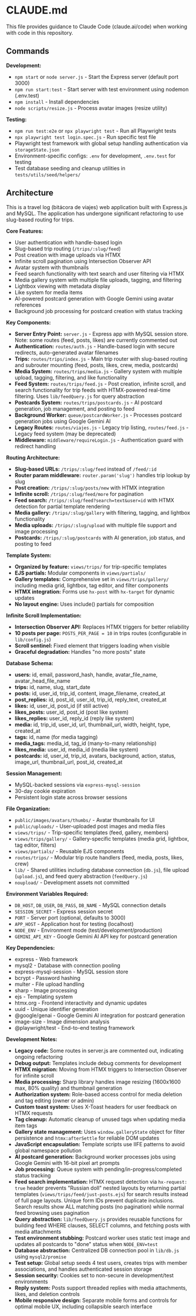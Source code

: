 # CLAUDE.md

This file provides guidance to Claude Code (claude.ai/code) when working with code in this repository.

## Commands

**Development:**
- `npm start` or `node server.js` - Start the Express server (default port 3000)
- `npm run start:test` - Start server with test environment using nodemon (.env.test)
- `npm install` - Install dependencies
- `node scripts/resize.js` - Process avatar images (resize utility)

**Testing:**
- `npm run test:e2e` or `npx playwright test` - Run all Playwright tests
- `npx playwright test login.spec.js` - Run specific test file
- Playwright test framework with global setup handling authentication via `storageState.json`
- Environment-specific configs: `.env` for development, `.env.test` for testing
- Test database seeding and cleanup utilities in `tests/utils/seed/helpers/`

## Architecture

This is a travel log (bitácora de viajes) web application built with Express.js and MySQL. The application has undergone significant refactoring to use slug-based routing for trips.

**Core Features:**
- User authentication with handle-based login
- Slug-based trip routing (`/trips/:slug/feed`)
- Post creation with image uploads via HTMX
- Infinite scroll pagination using Intersection Observer API
- Avatar system with thumbnails
- Feed search functionality with text search and user filtering via HTMX
- Media gallery system with multiple file uploads, tagging, and filtering
- Lightbox viewing with metadata display
- Like system for media items
- AI-powered postcard generation with Google Gemini using avatar references
- Background job processing for postcard creation with status tracking

**Key Components:**
- **Server Entry Point:** `server.js` - Express app with MySQL session store. Note: some routes (feed, posts, likes) are currently commented out
- **Authentication:** `routes/auth.js` - Handle-based login with secure redirects, auto-generated avatar filenames
- **Trips:** `routes/trips/index.js` - Main trip router with slug-based routing and subrouter mounting (feed, posts, likes, crew, media, postcards)
- **Media System:** `routes/trips/media.js` - Gallery system with multiple upload, tagging, filtering, and like functionality
- **Feed System:** `routes/trips/feed.js` - Post creation, infinite scroll, and search functionality for trip feeds with HTMX-powered real-time filtering. Uses `lib/feedQuery.js` for query abstraction
- **Postcards System:** `routes/trips/postcards.js` - AI postcard generation, job management, and posting to feed
- **Background Worker:** `queue/postcardWorker.js` - Processes postcard generation jobs using Google Gemini AI
- **Legacy Routes:** `routes/viajes.js` - Legacy trip listing, `routes/feed.js` - Legacy feed system (may be deprecated)
- **Middleware:** `middleware/requireLogin.js` - Authentication guard with redirect handling

**Routing Architecture:**
- **Slug-based URLs:** `/trips/:slug/feed` instead of `/feed/:id`
- **Router param middleware:** `router.param('slug')` handles trip lookup by slug
- **Post creation:** `/trips/:slug/posts/new` with HTMX integration
- **Infinite scroll:** `/trips/:slug/feed/more` for pagination  
- **Feed search:** `/trips/:slug/feed?search=text&user=id` with HTMX detection for partial template rendering
- **Media gallery:** `/trips/:slug/gallery` with filtering, tagging, and lightbox functionality
- **Media uploads:** `/trips/:slug/upload` with multiple file support and image processing
- **Postcards:** `/trips/:slug/postcards` with AI generation, job status, and posting to feed

**Template System:**
- **Organized by feature:** `views/trips/` for trip-specific templates
- **EJS partials:** Modular components in `views/partials/`
- **Gallery templates:** Comprehensive set in `views/trips/gallery/` including media grid, lightbox, tag editor, and filter components
- **HTMX integration:** Forms use `hx-post` with `hx-target` for dynamic updates
- **No layout engine:** Uses include() partials for composition

**Infinite Scroll Implementation:**
- **Intersection Observer API:** Replaces HTMX triggers for better reliability
- **10 posts per page:** `POSTS_PER_PAGE = 10` in trips routes (configurable in `lib/config.js`)
- **Scroll sentinel:** Fixed element that triggers loading when visible
- **Graceful degradation:** Handles "no more posts" state

**Database Schema:**
- **users:** id, email, password_hash, handle, avatar_file_name, avatar_head_file_name
- **trips:** id, name, slug, start_date
- **posts:** id, user_id, trip_id, content, image_filename, created_at
- **post_replies:** id, post_id, user_id, trip_id, reply_text, created_at
- **likes:** id, user_id, post_id (if still active)
- **likes_posts:** user_id, post_id (post like system)
- **likes_replies:** user_id, reply_id (reply like system)
- **media:** id, trip_id, user_id, url, thumbnail_url, width, height, type, created_at
- **tags:** id, name (for media tagging)
- **media_tags:** media_id, tag_id (many-to-many relationship)
- **likes_media:** user_id, media_id (media like system)
- **postcards:** id, user_id, trip_id, avatars, background, action, status, image_url, thumbnail_url, post_id, created_at

**Session Management:**
- MySQL-backed sessions via `express-mysql-session`
- 30-day cookie expiration
- Persistent login state across browser sessions

**File Organization:**
- `public/images/avatars/thumbs/` - Avatar thumbnails for UI
- `public/uploads/` - User-uploaded post images and media files
- `views/trips/` - Trip-specific templates (feed, gallery, members)
- `views/trips/gallery/` - Gallery-specific templates (media grid, lightbox, tag editor, filters)
- `views/partials/` - Reusable EJS components
- `routes/trips/` - Modular trip route handlers (feed, media, posts, likes, crew)
- `lib/` - Shared utilities including database connection (`db.js`), file upload (`upload.js`), and feed query abstraction (`feedQuery.js`)
- `noupload/` - Development assets not committed

**Environment Variables Required:**
- `DB_HOST`, `DB_USER`, `DB_PASS`, `DB_NAME` - MySQL connection details
- `SESSION_SECRET` - Express session secret
- `PORT` - Server port (optional, defaults to 3000)
- `APP_HOST` - Application host for testing (localhost)
- `NODE_ENV` - Environment mode (test/development/production)
- `GEMINI_API_KEY` - Google Gemini AI API key for postcard generation

**Key Dependencies:**
- express - Web framework
- mysql2 - Database with connection pooling
- express-mysql-session - MySQL session store
- bcrypt - Password hashing
- multer - File upload handling
- sharp - Image processing
- ejs - Templating system
- htmx.org - Frontend interactivity and dynamic updates
- uuid - Unique identifier generation
- @google/genai - Google Gemini AI integration for postcard generation
- image-size - Image dimension analysis
- @playwright/test - End-to-end testing framework

**Development Notes:**
- **Legacy code:** Some routes in server.js are commented out, indicating ongoing refactoring
- **Debug output:** Templates include debug comments for development
- **HTMX migration:** Moving from HTMX triggers to Intersection Observer for infinite scroll
- **Media processing:** Sharp library handles image resizing (1600x1600 max, 80% quality) and thumbnail generation
- **Authorization system:** Role-based access control for media deletion and tag editing (owner or admin)
- **Custom toast system:** Uses X-Toast headers for user feedback on HTMX requests
- **Tag cleanup:** Automatic cleanup of unused tags when updating media item tags
- **Gallery state management:** Uses `window.galleryState` object for filter persistence and `htmx:afterSettle` for reliable DOM updates
- **JavaScript encapsulation:** Template scripts use IIFE patterns to avoid global namespace pollution
- **AI postcard generation:** Background worker processes jobs using Google Gemini with 16-bit pixel art prompts
- **Job processing:** Queue system with pending/in-progress/completed status tracking
- **Feed search implementation:** HTMX request detection via `hx-request: true` header prevents "Russian doll" nested layouts by returning partial templates (`views/trips/feed/just-posts.ejs`) for search results instead of full page layouts. Unique form IDs prevent duplicate inclusions. Search results show ALL matching posts (no pagination) while normal feed browsing uses pagination
- **Query abstraction:** `lib/feedQuery.js` provides reusable functions for building feed WHERE clauses, SELECT columns, and fetching posts with media attachments
- **Test environment stubbing:** Postcard worker uses static test image and updates all postcards to "done" status when `NODE_ENV=test`
- **Database abstraction:** Centralized DB connection pool in `lib/db.js` using `mysql2/promise`
- **Test setup:** Global setup seeds 4 test users, creates trips with member associations, and handles authenticated session storage
- **Session security:** Cookies set to non-secure in development/test environments
- **Reply system:** Posts support threaded replies with media attachments, likes, and deletion controls
- **Mobile responsive design:** Separate mobile forms and controls for optimal mobile UX, including collapsible search interface